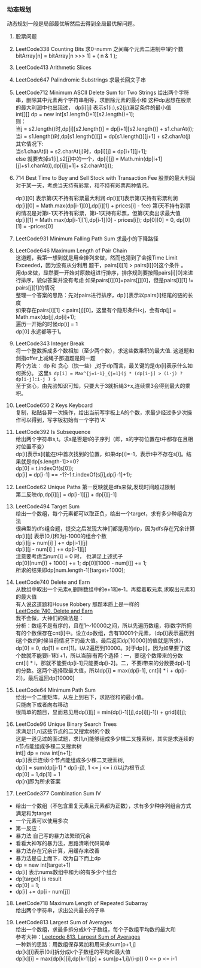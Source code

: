 ### 动态规划
动态规划一般是局部最优解然后去得到全局最优解问题。

1. 股票问题

2. LeetCode338 Counting Bits   求0-numm 之间每个元素二进制中1的个数    
bitArray[n] = bitArray[n >>> 1] + ( n & 1 );   

3. LeetCode413  Arithmetic Slices  

4. LeetCode647 Palindromic Substrings  求最长回文子串   

5. LeetCode712 Minimum ASCII Delete Sum for Two Strings 给出两个字符串，删除其中元素两个字符串相等，求删除元素的最小和
这种dp思想在股票的最大利润中也出现过，  dp[i][j] 表示s1(i:),s2(j:)满足条件的最小值    
int[][] dp = new int[s1.length()+1][s2.length()+1];    
则：  
当j = s2.length()时,dp[i][s2.length()] = dp[i+1][s2.length()] + s1.charAt(i);     
当i = s1.length()时,dp[s1.length()][j] = dp[s1.length()][j+1] + s2.charAt(j)    
其它情况下:    
当s1.charAt(i) = s2.charAt(j)时，dp[i][j] = dp[i+1][j+1];     
else 就要去掉s1[i],s2[j]中的一个，dp[i][j] = Math.min(dp[i+1][j]+s1.charAt(i),dp[i][j+1]+ s2.charAt(j));

6. 714 Best Time to Buy and Sell Stock with Transaction Fee 股票的最大利润     
对于某一天，考虑当天持有彩票，和不持有彩票两种情况。    
   
    dp[i][0] 表示第i天不持有彩票最大利润     dp[i][1]表示第i天持有彩票利润    
    dp[i][0] = Math.max(dp[i-1][0],dp[i][1] + prices[i] - fee) 第i天不持有彩票的情况是对第i-1天不持有彩票，第i-1天持有彩票，但第i天卖出求最大值      
    dp[i][1] = Math.max(dp[i-1][1],dp[i-1][0] - prices[i]);
    dp[0][0] = 0, dp[0][1] = -prices[0]  

7. LeetCode931 Minimum Falling Path Sum 求最小的下降路径    

8. LeetCode646  Maximum Length of Pair Chain   
这道题，我第一想到就是用全排列来做，然而也猜到了会报Time Limit Exceeded，因为没有从分利用 
题干，pairs[i][1] > pairs[i][0]这个条件 。     
用dp来做，显然要一开始对原数组进行排序，排序规则要按照pairs[i][0]来进行排序，貌似答案并没有考虑
如果pairs[i][0]=pairs[j][0]，但是pairs[i][1] != pairs[j][1]的情况    
整理一个答案的思路：先对pairs进行排序，dp[i]表示以pairs[i]结尾的链的长度    
如果存在pairs[i][1] < pairs[j][0]，这里有个隐形条件i<j，会有dp[j] = Math.max(dp[j],dp[i]+1);    
遍历一开始的时候dp[i] = 1    
dp[0] 永远都等于1。     

9. LeetCode343 Integer Break   
将一个整数拆成多个数相加（至少两个数），求这些数乘积的最大值.
这道题和剑指offer上减绳子那道题是同一题    
两个方法： dp 和 贪心（快一些）,对于dp而言，最关键的是dp[i]表示什么如何拆分。
这里`$ dp[i] = Max^{j=i-1}_{j=1}(j * (dp[i-j] > (i-j) ?dp[i-j]:i-j ) $`     
至于贪心，由先验知识可知，只要大于3就拆绳3+x,连续乘3会得到最大的乘积。

10. LeetCode650 2 Keys Keyboard   
复制，粘贴各算一次操作，给出当前写字板上A的个数，求最少经过多少次操作可以得到，写字板初始有一个字符'A'     

11. LeetCode392 Is Subsequence    
给出两个字符串s,t。求s是否是t的子序列（即，s的字符位置在t中都存在且相对位置不变）     
dp[i]表示s[i]能在t中首次找到的位置，如果dp[i]=-1，表示t中不存在s[i]。结果就是dp[s.length-1]>=0?       
dp[0] = t.indexOf(s[0]);     
dp[i] = dp[i-1] == -1?-1:t.indexOf(s[i],dp[i-1]+1);       

12. LeetCode62 Unique Paths
第一反映就是dfs来做,发现时间超过限制        
第二反映dp,dp[i][j] = dp[i-1][j] + dp[i][j-1]     

13. LeetCode494 Target Sum     
给出一个数组，每个元素都可以取正负，给出一个target，求有多少种组合方法     
很典型的dfs组合题，提交之后发现大神们都是用的dp，因为dfs存在冗余计算        
dp[i][j] 表示[0,i]和为j-1000的组合个数     
dp[i][j + num[i] ] += dp[i-1][j]    
dp[i][j - num[i] ] += dp[i-1][j]    
注意要考虑当num[i] = 0 时， 也满足上述式子    
dp[0][num[i] + 1000] += 1;
dp[0][1000 - num[i]] += 1;    
所求的结果即dp[num.length-1][target+1000]; 

14. LeetCode740  Delete and Earn       
从数组中取出一个元素e,删除数组中的e+1和e-1。再接着取元素,求取出元素和的最大值        
有人说这道题和House Robbery 那题本质上是一样的            
[LeetCode 740. Delete and Earn](https://www.liuchuo.net/archives/4548)       
我不会做，大神们的做法是：      
分析：数组不是有序的，且在1～10000之间，所以先遍历数组，将i数字所拥有的个数保存在cnt[i]中。设立dp数组，含有10001个元素，（dp[i]表示遍历到i这个数的时候当前情况下的最大值。最后返回dp[10000]的值就是所求），dp[0] = 0, dp[1] = cnt[1]。i从2遍历到10000。对于dp[i]，因为如果要了i这个数就不能要i-1和i+1，所以当前i有两个选择：一，要i这个数带来的分数cnt[i] * i，那就不能要dp[i-1]只能要dp[i-2]。二，不要i带来的分数要dp[i-1]的分数。这两个选择取最大值，所以dp[i] = max(dp[i-1], cnt[i] * i + dp[i-2])，最后返回dp[10000]     

15. LeetCode64 Minimum Path Sum      
 给出一个二维矩阵，从左上到右下，求路径和的最小值。     
 只能向下或者向右移动      
 很简单的题目，显而易见用dp[i][j] = min(dp[i-1][j],dp[i][j-1]) + grid[i][j];
 
16. LeetCode96  Unique Binary Search Trees   
求满足[1,n]这些节点的二叉搜索树的个数         
 这是一道见过的面试题，求[1,n]能够组成多少棵二叉搜索树，其实是求连续的n节点能组成多棵二叉搜索树      
 int[] dp = new int[n+1];      
 dp[i]表示连续i个节点能组成多少棵二叉搜索树,     
 dp[i] = sum(dp[j-1] * dp[i-j]), 1 <= j <= i //以j为根节点      
 dp[0] = 1,dp[1] = 1     
 dp[n]即为所求答案
 
 17. LeetCode377 Combination Sum IV       
 * 给出一个数组（不包含重复元素且元素都为正数），求有多少种序列组合方式满足和为target      
 * 一个元素可以使用多次      
 * 第一反应：     
 * 暴力法    自己写的暴力法繁琐冗余     
 * 看看大神写的暴力法，思路清晰代码简单      
 * 暴力法存在冗余计算，用缓存来改善     
 * 暴力法是自上而下，改为自下而上dp     
 * dp = new int[target+1]    
 * dp[i] 表示nums数组中和为i的有多少个组合    
 * dp[target] is result     
 * dp[0] = 1;     
 * dp[i] += dp[i - num[j]]   
 

18. LeetCode718 Maximum Length of Repeated Subarray   
给出两个字符串，求出公共最长的子串    


19. LeetCode813 Largest Sum of Averages   
给出一个数组，求最多拆分成k个子数组，每个子数组平均数的最大和     
参考大神：[Leetcode 813. Largest Sum of Averages](https://www.jianshu.com/p/950a25796be3)       
一种新的思路：用数组保存累加和用来求sum[p+1,j]   
dp[k][i]表示[0:i]拆分成k个子数组的平均和最大值         
dp[k][i] = max(dp[k][i],dp[k-1][p] + sum[p+1,i]/(i-p))   0 <= p <= i-1    
